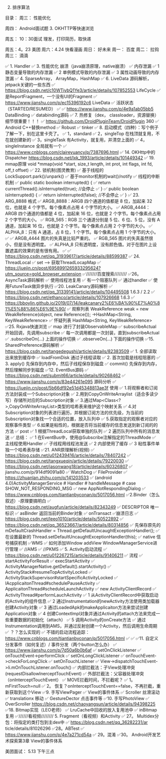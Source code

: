 
2. 排序算法


目录：
周三：
性能优化

周四：
Android面试题
3. OKHTTP等快速浏览

周五：
10：30面试
理发，打印简历，取快递

周五：4。23  美团
周六：4.24   快看漫画
周日：       好未来
周一：       百度
周二：       拉钩
周三：       滴滴


✅ 1. Handler
✅ 3. 性能优化 崩溃（java崩溃原理，native崩溃）
✅    内存泄漏
✅        1 静态变量导致的内存泄漏
✅        2 单例模式导致的内存泄漏
✅        3 属性动画导致的内存泄漏
✅ 4. SparseArray， ArrayMap，HashMap
✅ 6. LiveData 源码解析， jetpack关键的一些东西
✅     https://blog.csdn.net/c10WTiybQ1Ye3/article/details/107852553  LifeCycle
✅         是ReportFragment，一个没有UI的Fragment
✅     https://www.jianshu.com/p/ec15396192c6   LiveData
✅         活跃状态（STARTED/RESUMED）
✅
✅     https://www.jianshu.com/p/4e9a1ab05bb5   DataBinding
✅ databinding源码
✅ 7. 热修复（dex， classloader，资源替换） 细节很重要！！！
✅     https://github.com/DroidPluginTeam/DroidPlugin 360
✅     Android  C++替换method
✅     Robust
✅     tinker
✅ 8. 启动模式（四种）：写个例子了解一下，别在这里卡壳了。
✅ 	1，standard
✅ 	2，singleTop  在栈顶就复用，不在就创建新的
✅ 	3，singleTask 有Activity，就复用，并清空上面的
✅ 	4，singleInstance 全局就有一个
✅ 	https://www.cnblogs.com/claireyuancy/p/7387696.html
✅ 14. OKHttp中的Dispatcher    https://blog.csdn.net/lxk_1993/article/details/101449342
✅ 19. mmap原理 void *mmap(void *start, size_t length, int prot, int flags, int fd, off_t offset)
✅ 22. 锁机制(图灵教育)
✅       基于线程的LockSupport.park()/unpark()
✅       基于monitor机制的wait()/notify
✅       线程的中断机制
✅          public static boolean interrupted() {
✅                return currentThread().isInterrupted(true); //会停止
✅            }
✅    public boolean isInterrupted() {
✅        return isInterrupted(false); //不会停止
✅    }
✅ 23. ARG_8888 格式
✅     ARGB_8888：ARGB 四个通道的值都是 8 位，加起来 32 位，也就是 4 个字节。每个像素点占用 4 个字节的大小。
✅     ARGB_4444：ARGB 四个通道的值都是 4 位，加起来 16 位，也就是 2 个字节。每个像素点占用 2 个字节的大小。
✅     RGB_565：RGB 三个通道分别是 5 位、6 位、5 位，没有 A 通道，加起来 16 位，也就是 2 个字节。每个像素点占用 2 个字节的大小。
✅     ALPHA_8：只有 A 通道，占 8 位，1 个字节。每个像素点占用 1 个字节的大小。
✅
✅     ARGB_4444 图片的失真是比较严重的。
✅     RGB_565 图片的失真虽然很小，但是没有透明度。
✅     ALPHA_8 只有透明度，没有颜色值。对于在图片上设置遮盖的效果的是有很有用。
✅
✅     https://blog.csdn.net/qq_31939617/article/details/88599387
✅ 24. ThreadLocal
✅     set --> 获取ThreadLocapMap
✅     https://juejin.cn/post/6958991265933295624?utm_source=gold_browser_extension
✅///////百度搜索////////
✅26。 AsyncTask源码解析
✅    使用线程池复用
✅    有一个阻塞队列
✅    通过handler
✅    使用FutureTask做异步执行
✅20. LeakCanary源码解析
✅    https://blog.csdn.net/qq_31339141/article/details/104495508  1.6.3 / 2.2
✅    https://blog.csdn.net/ethanco/article/details/107926668  1.6.3
✅    https://bboylin.github.io/2019/07/14/leakcanary2%E6%BA%90%E7%A0%81%E5%88%86%E6%9E%90/
✅    观察列表 WeakReference weak = new WeakReference(object, new Reference()); ->HashMap<String, KeyWeakReference>
✅    怀疑列表 HashMap<String, KeyWeakReference>
✅25. Rxjava快速浏览
✅    map 进行了封装ObservableMap
✅    subscribeActual 开始回调，先调用subscribe
✅    每一次调用都是一次封装，直到subscribeActual
✅    .subscribeOn(...) 上面的操作切换
✅    .observeOn(...)  下面的操作切换
✅15. SharedPreference源码解析
✅    https://blog.csdn.net/tangedegushi/article/details/82383509
✅    1. 全部读取出来放到缓存中
✅    loadFromDisk   通过子线程读取
✅    2. 首次加载是线程阻塞的
✅    3. apply() 先保存到内存中，然后子线程保存到磁盘
✅       commit()  先保存到内存，然后理解同步到磁盘
✅12. EventBus源码
✅    https://blog.csdn.net/submit66/article/details/90268462
✅    https://www.jianshu.com/p/83e44261e095  源码分析
✅    https://juejin.cn/post/5b66df92e51d45348813ae3f  使用
✅    1.将观察者和订阅方法封装成一个Subscription对象
✅    2.用到CopyOnWriteArraylist（适合多读少写）存储所对应的Subscription对象
✅    3.通过Map<Class<?>,CopyOnWriteArrayList<Subscription>>类型的哈希表来维护这个映射关系
✅    4.对Subscription对象的列表进行遍历，并根据订阅方法的优先级，为当前的Subscription对象找一个合适的位置，放入队列中
✅    5.获取指定的观察者对应的观察事件类型
✅    6.如果是粘性的，根据是否将当前缓存的信息发送到新订阅的的方法
✅    post
✅    1 根据ThreadLocal获取单独的队列
✅    2 遍历队列中所有的消息发送
✅    总结：
✅    1 在EventBus中，使用@Subscribe注解指定的ThreadMode
✅        主线程使用Handler
✅        子线程用线程池发送
✅    2 内部使用了缓存
✅    3 粘性事件单独一个哈希表存储
✅21. ANR原理解析(视频)
✅    https://blog.csdn.net/u012439416/article/details/78407242
✅    https://blog.csdn.net/tangxueqin/article/details/79220030
✅    https://blog.csdn.net/jasonwang18/article/details/60326807
✅    jianshu.com/p/914df9091a80
✅    WatchDog
✅    FileProvider
✅    https://zhuanlan.zhihu.com/p/141203533
✅      (android 4.0)ActivityManagerService # Handler # handleMessage # case SHOW_NOT_RESPONDING_MSG
✅      new AppNotRespondingDialog
✅    https://www.cnblogs.com/tiantianbyconan/p/5017056.html
✅2.Binder（怎么叙述）-原理要搞明白
✅    https://blog.csdn.net/augfun/article/details/82343249
✅    DESCRIPTOR  唯一标识
✅    asBinder    返回当前的Binder对象
✅    onTransact
✅崩溃日志
✅    https://blog.csdn.net/leeo1010/article/details/50522892
✅    https://blog.csdn.net/qq_36523667/article/details/80314856
✅    先保存原先的 mDefaultCrashHandler = Thread.getDefaultUncaughtExceptionHandler();
✅    在设置最新的 Thread.setDefaultUncaughtExceptionHandler(this);
✅    native 信号捕获机制
✅WMS
✅    如何添加Window addView  WindowManagerService进行管理
✅ //AMS
✅  //PKMS
✅ 5. Activity启动流程
✅     https://blog.csdn.net/u012267215/article/details/91406211
✅     流程
✅         startActivityForResult
✅         execStartActivity
✅         ActivityManagerNative.getDefault().startActivity()
✅         ActivityStack#resumeTopActivityLocked
✅         ActivityStackSupervisor#startSpecificActivityLocked
✅         IAcpplicaitonThread#schedulePauseActivity
✅         ApplicaitonThread#scheduleLaunchActivity
✅             new ActivityClientRecord
✅         ActivityThread#performLauchActivity
✅             1 从ActivityClientRecord中获取启动的Activity的组件信息
✅             2 通过Instrumentation的newActivity方法使用类加载器创建Activity对象
✅             3 通过LoadedApk的makeApplicaiton方法来尝试创建Application对象
✅             4 创建ContextImpl对象并通过Activity的attach方法来完成一些重要数据的初始化（attach）
✅             5 调用Activity的onCreate方法
✅         通过Instrumentation调用到AMS，并通过反射创建一个Activity，然后调用生命周期
✅         ？？怎么实现的
✅         不错的启动流程追踪：https://www.cnblogs.com/tiantianbyconan/p/5017056.html
✅
✅
✅11. 自定义分发事件（如何复述）/ 事件分发（两个button怎么办）
✅    https://www.jianshu.com/p/7d50a6b0b6af
✅    setOnClickListener
✅        onTouchEvent->performClick
✅    setOnLongClickListener
✅        onTouchEvent->checkForLongClick
✅    setOnTouchListener
✅        View->dispatchTouchEvent->li.mOnTouchListener.onTouch()
✅    内部拦截法：子View处理冲突(requestDisallowInerceptTouchEvent)
✅    外部拦截法：父容器处理冲突（onInterceptTouchEvent）
✅    MOVE拦截时间，不拦截呢？
✅        1。 mFirstTouch=null
✅        2。 恢复？onInterceptTouchEvent==false，不再拦截，重新获取到这个View
✅9. 手写ViewPager
✅    View的事件体系
✅    Scroller 丝滑滚动
✅    translationx 移动
✅    GestureDector 点击事件等
✅10. 手写PhotoView
✅    OverScroller https://blog.csdn.net/chaoyangsun/article/details/94398225
✅18. Bitmap实现（LEO老师）
✅    LruCache中回收的放入复用池中
✅    inBitmap复用
✅//////看视频////////
5. Fragment（看视频）和Activity
✅ 27。 Multidex分包：将指定的类打包到主dex中
✅     https://blog.csdn.net/qq_36282231/ar ticle/details/81026296
✅28。ABTest
✅    https://www.jianshu.com/p/4e7a271cd54a
✅ 29。混淆
✅30。 Android开发艺术探索第3章 View的事件体系



美团面试：
5.13 下午三点
